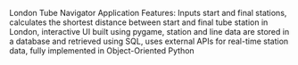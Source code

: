 London Tube Navigator Application Features:
Inputs start and final stations, calculates the shortest distance between start and final tube station in London, interactive UI built using pygame, station and line data are stored in a database and retrieved using SQL, uses external APIs for real-time station data, fully implemented in Object-Oriented Python
